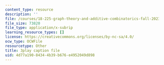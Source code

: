 ```yaml
---
content_type: resource
description: ''
file: /courses/18-225-graph-theory-and-additive-combinatorics-fall-2023/oiKLWa_0dhs_captions.vtt
file_size: 73820
file_type: application/x-subrip
learning_resource_types: []
license: https://creativecommons.org/licenses/by-nc-sa/4.0/
ocw_type: OCWFile
resourcetype: Other
title: 3play caption file
uid: 4d77a190-8434-4b39-b676-e4952049d898
---
```

